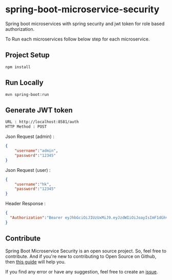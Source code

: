 # spring-boot-microservice-security
Spring boot microservices with spring security and jwt token for role based authorization.

To Run each microservices follow below step for each microservice.

## Project Setup

```
npm install
```

## Run Locally

```
mvn spring-boot:run
```

## Generate JWT token
```bash
URL : http://localhost:8581/auth
HTTP Method : POST
```
Json Request (admin) :
```json
{
	"username":"admin",
	"password":"12345"
}

```
Json Request (user) :
```json
{
	"username":"hk",
	"password":"12345"
}
```
Header Response :
```json
{
  "Authorization":"Bearer eyJhbGciOiJIUzUxMiJ9.eyJzdWIiOiJoayIsImF1dGhvcml0aWVzIjpbIlJPTEVfVVNFUiJdLCJpYXQiOjE1OTEzMzkyNTgsImV4cCI6MTU5MTQyNTY1OH0.Jt49E0MtEUtLoHD3lc2G44g1ZbPlPc1-dHJ-oYksXiI-Iy6mzDvu4ZYL1n1ryyd09c01lxIkHqyoBpeXIDW7RA"
}

```

## Contribute

Spring Boot Microservice Security is an open source project. So, feel free to contribute. And if you're new to contributing to Open Source on Github, then [this guide](https://guides.github.com/activities/contributing-to-open-source/) will help you.

If you find any error or have any suggestion, feel free to create an [issue](https://github.com/iamdhrv/spring-boot-microservice-security/issues/new).
